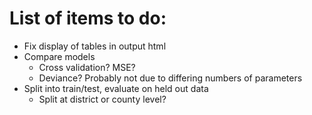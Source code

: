 # List of items to do:
- Fix display of tables in output html
- Compare models
  - Cross validation? MSE?
  - Deviance? Probably not due to differing numbers of parameters
- Split into train/test, evaluate on held out data
  - Split at district or county level?
